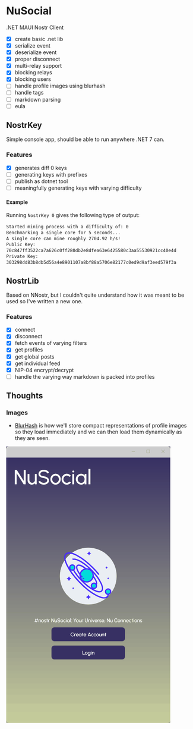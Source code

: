 # NuSocial

.NET MAUI Nostr Client

- [x] create basic .net lib
- [x] serialize event
- [x] deserialize event
- [x] proper disconnect
- [x] multi-relay support
- [x] blocking relays
- [x] blocking users
- [ ] handle profile images using blurhash
- [ ] handle tags
- [ ] markdown parsing
- [ ] eula

## NostrKey

Simple console app, should be able to run anywhere .NET 7 can.

### Features

- [x] generates diff 0 keys
- [ ] generating keys with prefixes
- [ ] publish as dotnet tool
- [ ] meaningfully generating keys with varying difficulty

#### Example

Running `NostrKey 0` gives the following type of output:
```
Started mining process with a difficulty of: 0
Benchmarking a single core for 5 seconds...
A single core can mine roughly 2704.92 h/s!
Public Key: 70c847ff3522ca7a626c0ff280db2e8dfea63e6425580c3aa55530921cc40e4d
Private Key: 303298dd83b8db5d56a4e8901107a8bf88a5706e82177c0ed9d9af3eed579f3a
```

## NostrLib

Based on NNostr, but I couldn't quite understand how it was meant to be used so I've written a new one.

### Features

- [x] connect
- [x] disconnect
- [x] fetch events of varying filters
- [x] get profiles
- [x] get global posts
- [x] get individual feed
- [x] NIP-04 encrypt/decrypt
- [ ] handle the varying way markdown is packed into profiles

## Thoughts

### Images
- [BlurHash](https://blurha.sh/) is how we'll store compact representations of profile images so they load immediately and we can then load them dynamically as they are seen.

![Current progress](/nusocial.gif "Current progress")
